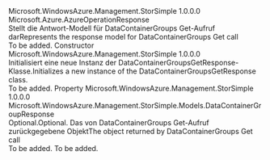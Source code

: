 <Type Name="DataContainerGroupsGetResponse" FullName="Microsoft.WindowsAzure.Management.StorSimple.Models.DataContainerGroupsGetResponse">
  <TypeSignature Language="C#" Value="public class DataContainerGroupsGetResponse : Microsoft.Azure.AzureOperationResponse" />
  <TypeSignature Language="ILAsm" Value=".class public auto ansi beforefieldinit DataContainerGroupsGetResponse extends Microsoft.Azure.AzureOperationResponse" />
  <TypeSignature Language="DocId" Value="T:Microsoft.WindowsAzure.Management.StorSimple.Models.DataContainerGroupsGetResponse" />
  <TypeSignature Language="VB.NET" Value="Public Class DataContainerGroupsGetResponse&#xA;Inherits AzureOperationResponse" />
  <TypeSignature Language="F#" Value="type DataContainerGroupsGetResponse = class&#xA;    inherit AzureOperationResponse" />
  <AssemblyInfo>
    <AssemblyName>Microsoft.WindowsAzure.Management.StorSimple</AssemblyName>
    <AssemblyVersion>1.0.0.0</AssemblyVersion>
  </AssemblyInfo>
  <Base>
    <BaseTypeName>Microsoft.Azure.AzureOperationResponse</BaseTypeName>
  </Base>
  <Interfaces />
  <Docs>
    <summary>
            <span data-ttu-id="88038-101">Stellt die Antwort-Modell für DataContainerGroups Get-Aufruf dar</span><span class="sxs-lookup"><span data-stu-id="88038-101">Represents the response model for DataContainerGroups Get call</span></span>
            </summary>
    <remarks>To be added.</remarks>
  </Docs>
  <Members>
    <Member MemberName=".ctor">
      <MemberSignature Language="C#" Value="public DataContainerGroupsGetResponse ();" />
      <MemberSignature Language="ILAsm" Value=".method public hidebysig specialname rtspecialname instance void .ctor() cil managed" />
      <MemberSignature Language="DocId" Value="M:Microsoft.WindowsAzure.Management.StorSimple.Models.DataContainerGroupsGetResponse.#ctor" />
      <MemberSignature Language="VB.NET" Value="Public Sub New ()" />
      <MemberType>Constructor</MemberType>
      <AssemblyInfo>
        <AssemblyName>Microsoft.WindowsAzure.Management.StorSimple</AssemblyName>
        <AssemblyVersion>1.0.0.0</AssemblyVersion>
      </AssemblyInfo>
      <Parameters />
      <Docs>
        <summary>
            <span data-ttu-id="88038-102">Initialisiert eine neue Instanz der DataContainerGroupsGetResponse-Klasse.</span><span class="sxs-lookup"><span data-stu-id="88038-102">Initializes a new instance of the DataContainerGroupsGetResponse class.</span></span>
            </summary>
        <remarks>To be added.</remarks>
      </Docs>
    </Member>
    <Member MemberName="DataContainerGroupResponse">
      <MemberSignature Language="C#" Value="public Microsoft.WindowsAzure.Management.StorSimple.Models.DataContainerGroupResponse DataContainerGroupResponse { get; set; }" />
      <MemberSignature Language="ILAsm" Value=".property instance class Microsoft.WindowsAzure.Management.StorSimple.Models.DataContainerGroupResponse DataContainerGroupResponse" />
      <MemberSignature Language="DocId" Value="P:Microsoft.WindowsAzure.Management.StorSimple.Models.DataContainerGroupsGetResponse.DataContainerGroupResponse" />
      <MemberSignature Language="VB.NET" Value="Public Property DataContainerGroupResponse As DataContainerGroupResponse" />
      <MemberSignature Language="F#" Value="member this.DataContainerGroupResponse : Microsoft.WindowsAzure.Management.StorSimple.Models.DataContainerGroupResponse with get, set" Usage="Microsoft.WindowsAzure.Management.StorSimple.Models.DataContainerGroupsGetResponse.DataContainerGroupResponse" />
      <MemberType>Property</MemberType>
      <AssemblyInfo>
        <AssemblyName>Microsoft.WindowsAzure.Management.StorSimple</AssemblyName>
        <AssemblyVersion>1.0.0.0</AssemblyVersion>
      </AssemblyInfo>
      <ReturnValue>
        <ReturnType>Microsoft.WindowsAzure.Management.StorSimple.Models.DataContainerGroupResponse</ReturnType>
      </ReturnValue>
      <Docs>
        <summary>
            <span data-ttu-id="88038-103">Optional.</span><span class="sxs-lookup"><span data-stu-id="88038-103">Optional.</span></span> <span data-ttu-id="88038-104">Das von DataContainerGroups Get-Aufruf zurückgegebene Objekt</span><span class="sxs-lookup"><span data-stu-id="88038-104">The object returned by DataContainerGroups Get call</span></span>
            </summary>
        <value>To be added.</value>
        <remarks>To be added.</remarks>
      </Docs>
    </Member>
  </Members>
</Type>